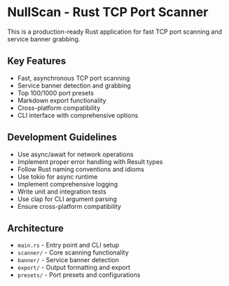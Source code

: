 <!-- Use this file to provide workspace-specific custom instructions to Copilot. For more details, visit https://code.visualstudio.com/docs/copilot/copilot-customization#_use-a-githubcopilotinstructionsmd-file -->

# NullScan - Rust TCP Port Scanner

This is a production-ready Rust application for fast TCP port scanning and service banner grabbing.

## Key Features

-   Fast, asynchronous TCP port scanning
-   Service banner detection and grabbing
-   Top 100/1000 port presets
-   Markdown export functionality
-   Cross-platform compatibility
-   CLI interface with comprehensive options

## Development Guidelines

-   Use async/await for network operations
-   Implement proper error handling with Result types
-   Follow Rust naming conventions and idioms
-   Use tokio for async runtime
-   Implement comprehensive logging
-   Write unit and integration tests
-   Use clap for CLI argument parsing
-   Ensure cross-platform compatibility

## Architecture

-   `main.rs` - Entry point and CLI setup
-   `scanner/` - Core scanning functionality
-   `banner/` - Service banner detection
-   `export/` - Output formatting and export
-   `presets/` - Port presets and configurations

